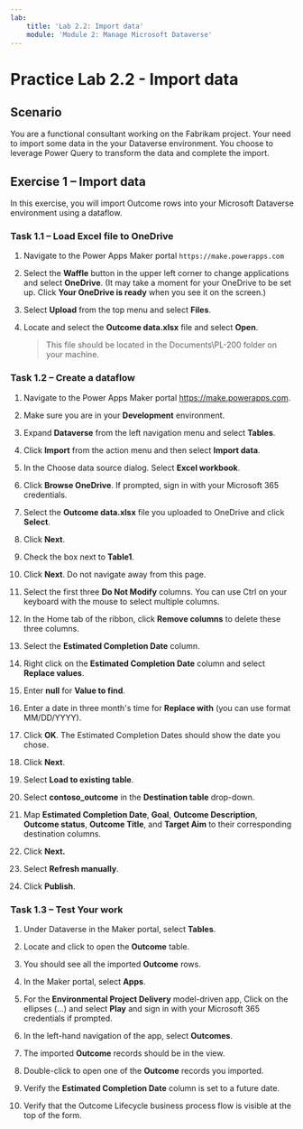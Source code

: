 ```yaml
---
lab:
    title: 'Lab 2.2: Import data'
    module: 'Module 2: Manage Microsoft Dataverse'
---
```


# Practice Lab 2.2 - Import data

## Scenario

You are a functional consultant working on the Fabrikam project. Your need to import some data in the your Dataverse environment. You choose to leverage Power Query to transform the data and complete the import.

## Exercise 1 – Import data

In this exercise, you will import Outcome rows into your Microsoft Dataverse environment using a dataflow.

### Task 1.1 – Load Excel file to OneDrive

1. Navigate to the Power Apps Maker portal `https://make.powerapps.com`

1. Select the **Waffle** button in the upper left corner to change applications and select **OneDrive**. (It may take a moment for your OneDrive to be set up. Click **Your OneDrive is ready** when you see it on the screen.)

1. Select **Upload** from the top menu and select **Files**.

1. Locate and select the **Outcome data.xlsx** file and select **Open**.

    > This file should be located in the Documents\PL-200 folder on your machine.

### Task 1.2 – Create a dataflow

1. Navigate to the Power Apps Maker portal <https://make.powerapps.com>.

1. Make sure you are in your **Development** environment.

1. Expand **Dataverse** from the left navigation menu and select **Tables**.

1. Click **Import** from the action menu and then select **Import data**.

1. In the Choose data source dialog. Select **Excel workbook**.

1. Click **Browse OneDrive**. If prompted, sign in with your Microsoft 365 credentials.

1. Select the **Outcome data.xlsx** file you uploaded to OneDrive and click **Select**.

1. Click **Next**.

1. Check the box next to **Table1**.

1. Click **Next**. Do not navigate away from this page.

1. Select the first three **Do Not Modify** columns. You can use Ctrl on your keyboard with the mouse to select multiple columns.

1. In the Home tab of the ribbon, click **Remove columns** to delete these three columns.

1. Select the **Estimated Completion Date** column.

1. Right click on the **Estimated Completion Date** column and select **Replace values**.

1. Enter **null** for **Value to find**.

1. Enter a date in three month's time for **Replace with** (you can use format MM/DD/YYYY).  

1. Click **OK**. The Estimated Completion Dates should show the date you chose.

1. Click **Next**.

1. Select **Load to existing table**.

1. Select **contoso_outcome** in the **Destination table** drop-down.

1. Map **Estimated Completion Date**, **Goal**, **Outcome Description**, **Outcome status**, **Outcome Title**,  and **Target Aim** to their corresponding destination columns.

1. Click **Next.**

1. Select **Refresh manually**.

1. Click **Publish**.

### Task 1.3 – Test Your work

1. Under Dataverse in the Maker portal, select **Tables**.

1. Locate and click to open the **Outcome** table.

1. You should see all the imported **Outcome** rows.

1. In the Maker portal, select **Apps**.

1. For the **Environmental Project Delivery** model-driven app, Click on the ellipses (...) and select **Play** and sign in with your Microsoft 365 credentials if prompted.

1. In the left-hand navigation of the app, select **Outcomes**.

1. The imported **Outcome** records should be in the view.

1. Double-click to open one of the **Outcome** records you imported.

1. Verify the **Estimated Completion Date** column is set to a future date.

1. Verify that the Outcome Lifecycle business process flow is visible at the top of the form.

